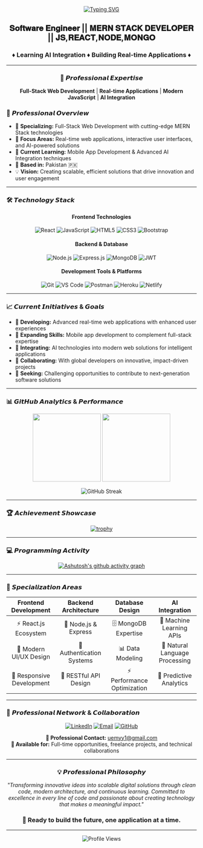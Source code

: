 <div align="center">

[![Typing SVG](https://readme-typing-svg.herokuapp.com?font=Fira+Code&weight=700&size=35&pause=1000&color=00D9FF&center=true&vCenter=true&width=600&lines=Umer+Farooq+Shahi;Software+Engineer;MERN+Stack+Developer)](https://git.io/typing-svg)

## 𝐒𝐨𝐟𝐭𝐰𝐚𝐫𝐞 𝐄𝐧𝐠𝐢𝐧𝐞𝐞𝐫 || 𝐌𝐄𝐑𝐍 𝐒𝐓𝐀𝐂𝐊 𝐃𝐄𝐕𝐄𝐋𝐎𝐏𝐄𝐑 || 𝐉𝐒,𝐑𝐄𝐀𝐂𝐓,𝐍𝐎𝐃𝐄,𝐌𝐎𝐍𝐆𝐎 

### ♦ Learning AI Integration ♦ Building Real-time Applications ♦

</div>

---

<div align="center">

### 🚀 **𝙋𝙧𝙤𝙛𝙚𝙨𝙨𝙞𝙤𝙣𝙖𝙡 𝙀𝙭𝙥𝙚𝙧𝙩𝙞𝙨𝙚**

**Full-Stack Web Development** | **Real-time Applications** | **Modern JavaScript** | **AI Integration**

</div>

### 💼 **𝙋𝙧𝙤𝙛𝙚𝙨𝙨𝙞𝙤𝙣𝙖𝙡 𝙊𝙫𝙚𝙧𝙫𝙞𝙚𝙬**
- 🔧 **Specializing:** Full-Stack Web Development with cutting-edge MERN Stack technologies
- 🎯 **Focus Areas:** Real-time web applications, interactive user interfaces, and AI-powered solutions
- 🌟 **Current Learning:** Mobile App Development & Advanced AI Integration techniques
- 📍 **Based in:** Pakistan 🇵🇰
- 💡 **Vision:** Creating scalable, efficient solutions that drive innovation and user engagement

---

### 🛠️ **𝙏𝙚𝙘𝙝𝙣𝙤𝙡𝙤𝙜𝙮 𝙎𝙩𝙖𝙘𝙠**

<div align="center">

#### **Frontend Technologies**
![React](https://img.shields.io/badge/React-20232A?style=for-the-badge&logo=react&logoColor=61DAFB)
![JavaScript](https://img.shields.io/badge/JavaScript-F7DF1E?style=for-the-badge&logo=javascript&logoColor=black)
![HTML5](https://img.shields.io/badge/HTML5-E34F26?style=for-the-badge&logo=html5&logoColor=white)
![CSS3](https://img.shields.io/badge/CSS3-1572B6?style=for-the-badge&logo=css3&logoColor=white)
![Bootstrap](https://img.shields.io/badge/Bootstrap-563D7C?style=for-the-badge&logo=bootstrap&logoColor=white)

#### **Backend & Database**
![Node.js](https://img.shields.io/badge/Node.js-339933?style=for-the-badge&logo=nodedotjs&logoColor=white)
![Express.js](https://img.shields.io/badge/Express.js-000000?style=for-the-badge&logo=express&logoColor=white)
![MongoDB](https://img.shields.io/badge/MongoDB-4EA94B?style=for-the-badge&logo=mongodb&logoColor=white)
![JWT](https://img.shields.io/badge/JWT-000000?style=for-the-badge&logo=JSON%20web%20tokens&logoColor=white)

#### **Development Tools & Platforms**
![Git](https://img.shields.io/badge/Git-F05032?style=for-the-badge&logo=git&logoColor=white)
![VS Code](https://img.shields.io/badge/VS_Code-007ACC?style=for-the-badge&logo=visual%20studio%20code&logoColor=white)
![Postman](https://img.shields.io/badge/Postman-FF6C37?style=for-the-badge&logo=Postman&logoColor=white)
![Heroku](https://img.shields.io/badge/Heroku-430098?style=for-the-badge&logo=heroku&logoColor=white)
![Netlify](https://img.shields.io/badge/Netlify-00C7B7?style=for-the-badge&logo=netlify&logoColor=white)

</div>

---

### 📈 **𝘾𝙪𝙧𝙧𝙚𝙣𝙩 𝙄𝙣𝙞𝙩𝙞𝙖𝙩𝙞𝙫𝙚𝙨 & 𝙂𝙤𝙖𝙡𝙨**
- 🚀 **Developing:** Advanced real-time web applications with enhanced user experiences
- 📱 **Expanding Skills:** Mobile app development to complement full-stack expertise
- 🤖 **Integrating:** AI technologies into modern web solutions for intelligent applications
- 👥 **Collaborating:** With global developers on innovative, impact-driven projects
- 🎯 **Seeking:** Challenging opportunities to contribute to next-generation software solutions

---

### 📊 **𝙂𝙞𝙩𝙃𝙪𝙗 𝘼𝙣𝙖𝙡𝙮𝙩𝙞𝙘𝙨 & 𝙋𝙚𝙧𝙛𝙤𝙧𝙢𝙖𝙣𝙘𝙚**

<div align="center">

<img height="180em" src="https://github-readme-stats.vercel.app/api?username=umerwe&show_icons=true&theme=tokyonight&hide_border=true&count_private=true&include_all_commits=true" />
<img height="180em" src="https://github-readme-stats.vercel.app/api/top-langs/?username=umerwe&layout=compact&theme=tokyonight&hide_border=true&langs_count=8" />

</div>

<div align="center">

![GitHub Streak](https://github-readme-streak-stats.herokuapp.com/?user=umerwe&theme=tokyonight&hide_border=true)

</div>

---

### 🏆 **𝘼𝙘𝙝𝙞𝙚𝙫𝙚𝙢𝙚𝙣𝙩 𝙎𝙝𝙤𝙬𝙘𝙖𝙨𝙚**

<div align="center">

[![trophy](https://github-profile-trophy.vercel.app/?username=umerwe&theme=tokyonight&no-frame=true&no-bg=true&margin-w=4&row=2&column=4)](https://github.com/ryo-ma/github-profile-trophy)

</div>

---

### 💻 **𝙋𝙧𝙤𝙜𝙧𝙖𝙢𝙢𝙞𝙣𝙜 𝘼𝙘𝙩𝙞𝙫𝙞𝙩𝙮**

<div align="center">

[![Ashutosh's github activity graph](https://github-readme-activity-graph.vercel.app/graph?username=umerwe&theme=tokyo-night&hide_border=true)](https://github.com/ashutosh00710/github-readme-activity-graph)

</div>

---

### 🎯 **𝙎𝙥𝙚𝙘𝙞𝙖𝙡𝙞𝙯𝙖𝙩𝙞𝙤𝙣 𝘼𝙧𝙚𝙖𝙨**

<div align="center">

| **Frontend Development** | **Backend Architecture** | **Database Design** | **AI Integration** |
|:------------------------:|:------------------------:|:-------------------:|:------------------:|
| ⚡ React.js Ecosystem | 🔧 Node.js & Express | 🗄️ MongoDB Expertise | 🤖 Machine Learning APIs |
| 🎨 Modern UI/UX Design | 🔐 Authentication Systems | 📊 Data Modeling | 🧠 Natural Language Processing |
| 📱 Responsive Development | 🚀 RESTful API Design | ⚡ Performance Optimization | 🔮 Predictive Analytics |

</div>

---

### 🤝 **𝙋𝙧𝙤𝙛𝙚𝙨𝙨𝙞𝙤𝙣𝙖𝙡 𝙉𝙚𝙩𝙬𝙤𝙧𝙠 & 𝘾𝙤𝙡𝙡𝙖𝙗𝙤𝙧𝙖𝙩𝙞𝙤𝙣**

<div align="center">

[![LinkedIn](https://img.shields.io/badge/LinkedIn-0077B5?style=for-the-badge&logo=linkedin&logoColor=white)](https://www.linkedin.com/in/umer-farooq-shahi-914ba0253/)
[![Email](https://img.shields.io/badge/Email-D14836?style=for-the-badge&logo=gmail&logoColor=white)](mailto:uemyy1@gmail.com)
[![GitHub](https://img.shields.io/badge/GitHub-100000?style=for-the-badge&logo=github&logoColor=white)](https://github.com/umerwe)

**📧 Professional Contact:** uemyy1@gmail.com  
**💼 Available for:** Full-time opportunities, freelance projects, and technical collaborations

</div>

---

<div align="center">

### 💡 **𝙋𝙧𝙤𝙛𝙚𝙨𝙨𝙞𝙤𝙣𝙖𝙡 𝙋𝙝𝙞𝙡𝙤𝙨𝙤𝙥𝙝𝙮**

*"Transforming innovative ideas into scalable digital solutions through clean code, modern architecture, and continuous learning. Committed to excellence in every line of code and passionate about creating technology that makes a meaningful impact."*

### 🌟 **Ready to build the future, one application at a time.**

---

<img src="https://komarev.com/ghpvc/?username=umerwe&label=Profile%20Views&color=0e75b6&style=flat" alt="Profile Views" />

</div>
